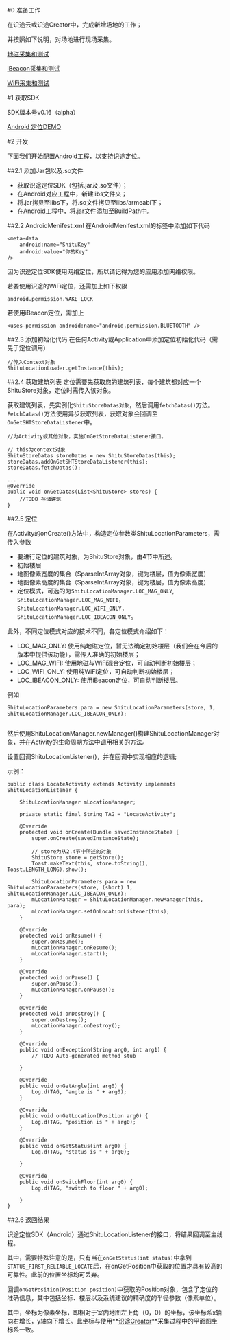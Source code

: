 #0 准备工作

在识途云或识途Creator中，完成新增场地的工作；

并按照如下说明，对场地进行现场采集。

[地磁采集和测试](http://open.ubirouting.com/client/detail/8)

[iBeacon采集和测试](http://open.ubirouting.com/client/detail/6)

[WiFi采集和测试](http://open.ubirouting.com/client/detail/7)


#1 获取SDK

SDK版本号v0.16（alpha）

[Android 定位DEMO](https://github.com/UbiroutingDevelop/NaturePosition-Android-Demo)

#2 开发

下面我们开始配置Android工程，以支持识途定位。

##2.1 添加Jar包以及.so文件

+ 获取识途定位SDK（包括.jar及.so文件）；
+ 在Android对应工程中，新建libs文件夹；
+ 将.jar拷贝至libs下，将.so文件拷贝至libs/armeabi下；
+ 在Android工程中，将.jar文件添加至BuildPath中。

##2.2 AndroidMenifest.xml
在AndroidMenifest.xml的<application>标签中添加如下代码

```
<meta-data
	android:name="ShituKey"
	android:value="你的Key" 
/>
```
因为识途定位SDK使用网络定位，所以请记得为您的应用添加网络权限。

若要使用识途的WiFi定位，还需加上如下权限


	android.permission.WAKE_LOCK


若使用iBeacon定位，需加上

	<uses-permission android:name="android.permission.BLUETOOTH" />


##2.3 添加初始化代码
在任何Activity或Application中添加定位初始化代码（需先于定位调用）

```
//传入Context对象
ShituLocationLoader.getInstance(this);
```

##2.4 获取建筑列表
定位需要先获取您的建筑列表，每个建筑都对应一个ShituStore对象，定位时需传入该对象。

获取建筑列表，先实例化```ShituStoreDatas对象```，然后调用```fetchDatas()```方法。```FetchDatas()```方法使用异步获取列表，获取对象会回调至```OnGetSHTStoreDataListener```中。

```
//为Activity或其他对象，实施OnGetStoreDataListener接口。

// this为context对象
ShituStoreDatas storeDatas = new ShituStoreDatas(this);
storeDatas.addOnGetSHTStoreDataListener(this);
storeDatas.fetchDatas();

...
@Override
public void onGetDatas(List<ShituStore> stores) {
	//TODO 存储建筑
}
```

##2.5 定位

在Activity的onCreate()方法中，构造定位参数类ShituLocationParameters，需传入参数

+ 要进行定位的建筑对象，为ShituStore对象，由4节中所述。
+ 初始楼层
+ 地图像素宽度的集合（SparseIntArray对象，键为楼层，值为像素宽度）
+ 地图像素高度的集合（SparseIntArray对象，键为楼层，值为像素高度）
+ 定位模式，可选的为```ShituLocationManager.LOC_MAG_ONLY```, ```ShituLocationManager.LOC_MAG_WIFI```，```ShituLocationManager.LOC_WIFI_ONLY```，```ShituLocationManager.LOC_IBEACON_ONLY```。

此外，不同定位模式对应的技术不同，各定位模式介绍如下：

+ LOC_MAG_ONLY: 使用纯地磁定位，暂无法确定初始楼层（我们会在今后的版本中提供该功能），需传入准确的初始楼层；
+ LOC_MAG_WIFI: 使用地磁与WiFi混合定位，可自动判断初始楼层；
+ LOC_WIFI_ONLY: 使用纯WiFi定位，可自动判断初始楼层；
+ LOC_IBEACON_ONLY: 使用iBeacon定位，可自动判断楼层。

例如

```
ShituLocationParameters para = new ShituLocationParameters(store, 1, ShituLocationManager.LOC_IBEACON_ONLY);
	
```

然后使用ShituLocationManager.newManager()构建ShituLocationManager对象，并在Activity的生命周期方法中调用相关的方法。

设置回调ShituLocationListener()，并在回调中实现相应的逻辑;

示例：

```
public class LocateActivity extends Activity implements ShituLocationListener {

	ShituLocationManager mLocationManager;

	private static final String TAG = "LocateActivity";

	@Override
	protected void onCreate(Bundle savedInstanceState) {
		super.onCreate(savedInstanceState);

		// store为从2.4节中所述的对象
		ShituStore store = getStore();
		Toast.makeText(this, store.toString(), Toast.LENGTH_LONG).show();

		ShituLocationParameters para = new ShituLocationParameters(store, (short) 1, ShituLocationManager.LOC_IBEACON_ONLY);
		mLocationManager = ShituLocationManager.newManager(this, para);
		mLocationManager.setOnLocationListener(this);
	}

	@Override
	protected void onResume() {
		super.onResume();
		mLocationManager.onResume();
		mLocationManager.start();
	}

	@Override
	protected void onPause() {
		super.onPause();
		mLocationManager.onPause();
	}

	@Override
	protected void onDestroy() {
		super.onDestroy();
		mLocationManager.onDestroy();
	}

	@Override
	public void onException(String arg0, int arg1) {
		// TODO Auto-generated method stub

	}

	@Override
	public void onGetAngle(int arg0) {
		Log.d(TAG, "angle is " + arg0);
	}

	@Override
	public void onGetLocation(Position arg0) {
		Log.d(TAG, "position is " + arg0);
	}

	@Override
	public void onGetStatus(int arg0) {
		Log.d(TAG, "status is " + arg0);

	}

	@Override
	public void onSwitchFloor(int arg0) {
		Log.d(TAG, "switch to floor " + arg0);

	}
}
```

##2.6 返回结果

识途定位SDK（Android）通过ShituLocationListener的接口，将结果回调至主线程。

其中，需要特殊注意的是，只有当在```onGetStatus(int status)```中拿到```STATUS_FIRST_RELIABLE_LOCATE```后，在onGetPosition中获取的位置才具有较高的可靠性。此前的位置坐标均可丢弃。

回调```onGetPosition(Position position)```中获取的Position对象，包含了定位的准确信息，其中包括坐标、楼层以及系统建议的精确度的半径参数（像素单位）。

其中，坐标为像素坐标，即相对于室内地图左上角（0，0）的坐标，该坐标系x轴向右增长，y轴向下增长。此坐标与使用**[识途Creator](http://ubirouting.com/creator.php)**采集过程中的平面图坐标系一致。



